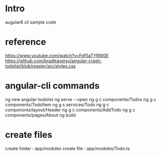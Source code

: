 
# Intro
augular8 cli sample code

# reference
https://www.youtube.com/watch?v=Fdf5aTYRW0E
https://github.com/bradtraversy/angular-crash-todolist/blob/master/src/styles.css

# angular-cli commands
ng new angular-todolist
ng serve --open
ng g c components/Todos
ng g c components/TodoItem
ng g s services/Todo
ng g c compononts/layout/Header
ng g c components/AddTodo
ng g c components/pages/About
ng build

# create files
create folder : app/modules
create file   : app/modules/Todo.ts
